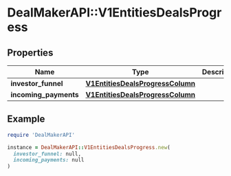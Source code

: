 # DealMakerAPI::V1EntitiesDealsProgress

## Properties

| Name | Type | Description | Notes |
| ---- | ---- | ----------- | ----- |
| **investor_funnel** | [**V1EntitiesDealsProgressColumn**](V1EntitiesDealsProgressColumn.md) |  | [optional] |
| **incoming_payments** | [**V1EntitiesDealsProgressColumn**](V1EntitiesDealsProgressColumn.md) |  | [optional] |

## Example

```ruby
require 'DealMakerAPI'

instance = DealMakerAPI::V1EntitiesDealsProgress.new(
  investor_funnel: null,
  incoming_payments: null
)
```

